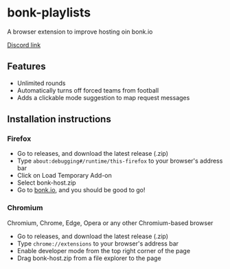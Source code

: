 # bonk-playlists
A browser extension to improve hosting oin bonk.io

[Discord link](https://discord.gg/Dj6usq7ww3)

## Features
* Unlimited rounds
* Automatically turns off forced teams from football
* Adds a clickable mode suggestion to map request messages

## Installation instructions
### Firefox
* Go to releases, and download the latest release (.zip)
* Type `about:debugging#/runtime/this-firefox` to your browser's address bar
* Click on Load Temporary Add-on
* Select bonk-host.zip
* Go to [bonk.io](https://bonk.io), and you should be good to go!
### Chromium
Chromium, Chrome, Edge, Opera or any other Chromium-based browser
* Go to releases, and download the latest release (.zip)
* Type `chrome://extensions` to your browser's address bar
* Enable developer mode from the top right corner of the page
* Drag bonk-host.zip from a file explorer to the page